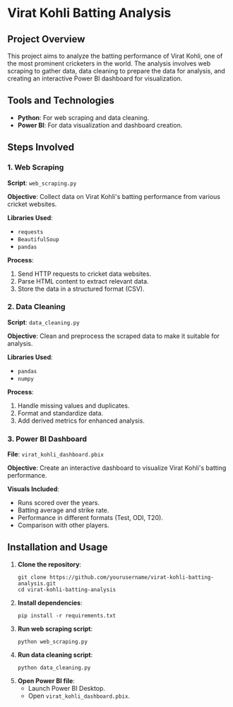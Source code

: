 <!DOCTYPE html>
<html lang="en">

<body>
    <h1>Virat Kohli Batting Analysis</h1>
<h2>Project Overview</h2>
    <p>This project aims to analyze the batting performance of Virat Kohli, one of the most prominent cricketers in the world. The analysis involves web scraping to gather data, data cleaning to prepare the data for analysis, and creating an interactive Power BI dashboard for visualization.</p>

 <h2>Tools and Technologies</h2>
    <ul>
        <li><strong>Python</strong>: For web scraping and data cleaning.</li>
        <li><strong>Power BI</strong>: For data visualization and dashboard creation.</li>
    </ul>

<h2>Steps Involved</h2>

 <h3>1. Web Scraping</h3>
    <p><strong>Script</strong>: <code>web_scraping.py</code></p>
    <p><strong>Objective</strong>: Collect data on Virat Kohli's batting performance from various cricket websites.</p>
    <p><strong>Libraries Used</strong>: </p>
    <ul>
        <li><code>requests</code></li>
        <li><code>BeautifulSoup</code></li>
        <li><code>pandas</code></li>
    </ul>
    <p><strong>Process</strong>:</p>
    <ol>
        <li>Send HTTP requests to cricket data websites.</li>
        <li>Parse HTML content to extract relevant data.</li>
        <li>Store the data in a structured format (CSV).</li>
    </ol>

 <h3>2. Data Cleaning</h3>
    <p><strong>Script</strong>: <code>data_cleaning.py</code></p>
    <p><strong>Objective</strong>: Clean and preprocess the scraped data to make it suitable for analysis.</p>
    <p><strong>Libraries Used</strong>:</p>
    <ul>
        <li><code>pandas</code></li>
        <li><code>numpy</code></li>
    </ul>
    <p><strong>Process</strong>:</p>
    <ol>
        <li>Handle missing values and duplicates.</li>
        <li>Format and standardize data.</li>
        <li>Add derived metrics for enhanced analysis.</li>
    </ol>
    <h3>3. Power BI Dashboard</h3>
    <p><strong>File</strong>: <code>virat_kohli_dashboard.pbix</code></p>
    <p><strong>Objective</strong>: Create an interactive dashboard to visualize Virat Kohli's batting performance.</p>
    <p><strong>Visuals Included</strong>:</p>
    <ul>
        <li>Runs scored over the years.</li>
        <li>Batting average and strike rate.</li>
        <li>Performance in different formats (Test, ODI, T20).</li>
        <li>Comparison with other players.</li>
    </ul>

   <h2>Installation and Usage</h2>
    <ol>
        <li><strong>Clone the repository</strong>:
            <pre><code>git clone https://github.com/yourusername/virat-kohli-batting-analysis.git
cd virat-kohli-batting-analysis</code></pre>
        </li>
        <li><strong>Install dependencies</strong>:
            <pre><code>pip install -r requirements.txt</code></pre>
        </li>
        <li><strong>Run web scraping script</strong>:
            <pre><code>python web_scraping.py</code></pre>
        </li>
        <li><strong>Run data cleaning script</strong>:
            <pre><code>python data_cleaning.py</code></pre>
        </li>
        <li><strong>Open Power BI file</strong>:
            <ul>
                <li>Launch Power BI Desktop.</li>
                <li>Open <code>virat_kohli_dashboard.pbix</code>.</li>
            </ul>
        </li>
    </ol>

   
